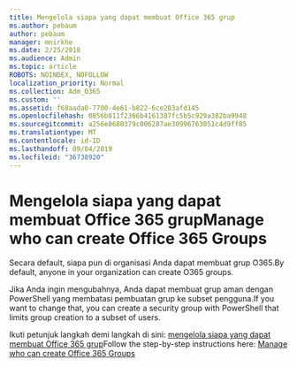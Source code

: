 ```yaml
---
title: Mengelola siapa yang dapat membuat Office 365 grup
ms.author: pebaum
author: pebaum
manager: mnirkhe
ms.date: 2/25/2018
ms.audience: Admin
ms.topic: article
ROBOTS: NOINDEX, NOFOLLOW
localization_priority: Normal
ms.collection: Adm_O365
ms.custom: ''
ms.assetid: f68aada0-7700-4e61-b822-6ce203afd145
ms.openlocfilehash: 0856b811f2366b4161387fc5b5c929a382ba9948
ms.sourcegitcommit: a256e8680379c006287ae30996763051c4d9ff85
ms.translationtype: MT
ms.contentlocale: id-ID
ms.lasthandoff: 09/04/2019
ms.locfileid: "36738920"
---
```

# <a name="manage-who-can-create-office-365-groups"></a><span data-ttu-id="c9b7d-102">Mengelola siapa yang dapat membuat Office 365 grup</span><span class="sxs-lookup"><span data-stu-id="c9b7d-102">Manage who can create Office 365 Groups</span></span>

<span data-ttu-id="c9b7d-103">Secara default, siapa pun di organisasi Anda dapat membuat grup O365.</span><span class="sxs-lookup"><span data-stu-id="c9b7d-103">By default, anyone in your organization can create O365 groups.</span></span>
  
<span data-ttu-id="c9b7d-104">Jika Anda ingin mengubahnya, Anda dapat membuat grup aman dengan PowerShell yang membatasi pembuatan grup ke subset pengguna.</span><span class="sxs-lookup"><span data-stu-id="c9b7d-104">If you want to change that, you can create a security group with PowerShell that limits group creation to a subset of users.</span></span>
  
<span data-ttu-id="c9b7d-105">Ikuti petunjuk langkah demi langkah di sini: [mengelola siapa yang dapat membuat Office 365 grup](https://docs.microsoft.com/office365/admin/create-groups/manage-creation-of-groups)</span><span class="sxs-lookup"><span data-stu-id="c9b7d-105">Follow the step-by-step instructions here: [Manage who can create Office 365 Groups](https://docs.microsoft.com/office365/admin/create-groups/manage-creation-of-groups)</span></span>
  

